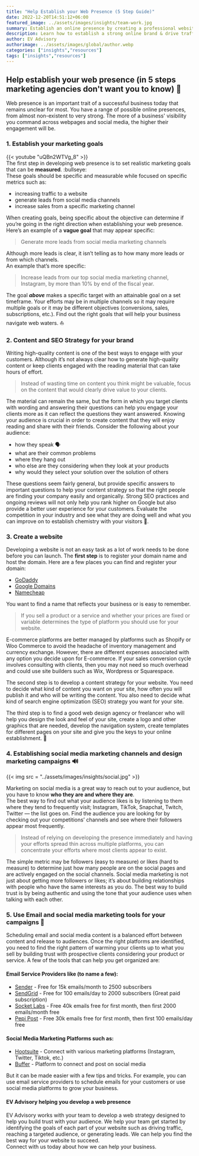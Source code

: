 ```yaml
---
title: "Help Establish your Web Presence (5 Step Guide)"
date: 2022-12-20T14:51:12+06:00
featured_image: ../assets/images/insights/team-work.jpg
summary: Establish an online presence by creating a professional website, building a social media presence, and utilizing SEO best practices. Learn how to effectively establish your online brand and drive traffic to your website.
description: Learn how to establish a strong online brand & drive traffic to your website by creating a professional website & building a social media presence. Utilize SEO best practices to increase visibility & reach your target audience.
author: EV Advisory
authorimage: ../assets/images/global/author.webp
categories: ["insights","resources"]
tags: ["insights","resources"]
---
```


## Help establish your web presence (in 5 steps marketing agencies don't want you to know) :shushing_face:   


Web presence is an important trait of a successful business today that remains unclear for most.
You have a range of possible online presences, from almost non-existent to very strong.
The more of a business' visibility you command across webpages and social media, the higher their engagement will be.

### 1. Establish your marketing goals  

{{< youtube "uQBn2WTVg_8" >}}  
The first step in developing web presence is to set realistic marketing goals that can be **measured**. :bullseye:  
These goals should be specific and measurable while focused on specific metrics such as:  
- increasing traffic to a website  
- generate leads from social media channels  
- increase sales from a specific marketing channel  

When creating goals, being specific about the objective can determine if you’re going in the right direction when establishing your web presence.
Here’s an example of a **vague goal** that may appear specific:  

> Generate more leads from social media marketing channels  

Although more leads is clear, it isn’t telling as to how many more leads or from which channels.  
An example that’s more specific:  
> Increase leads from our top social media marketing channel, Instagram, by more than 10% by end of the fiscal year.  

The goal **_above_** makes a specific target with an attainable goal on a set timeframe. Your efforts may be in multiple channels
so it may require multiple goals or it may be different objectives (conversions, sales, subscriptions, etc.).
Find out the right goals that will help your business navigate web waters. :boat:  

### 2. Content and SEO Strategy for your brand  

Writing high-quality content is one of the best ways to engage with your customers.
Although it’s not always clear how to generate high-quality content or keep clients engaged with the reading material that can take hours of effort.   
> Instead of wasting time on content you think might be valuable, focus on the content that would clearly drive value to your clients.   

The material can remain the same, but the form in which you target clients with wording and answering their questions can help you
engage your clients more as it can reflect the questions they want answered. Knowing your audience is crucial in order to create
content that they will enjoy reading and share with their friends. Consider the following about your audience:  
- how they speak :speaking_head:    
- what are their common problems  
- where they hang out  
- who else are they considering when they look at your products  
- why would they select your solution over the solution of others  

These questions seem fairly general, but provide specific answers to important questions to help your content strategy so that the right
people are finding your company easily and organically. Strong SEO practices and ongoing reviews will not only help you rank higher on Google but also provide
a better user experience for your customers. Evaluate the competition in your industry and see what they are doing well and what you can improve on to establish chemistry with your visitors :test_tube:.

### 3. Create a website  

Developing a website is not an easy task as a lot of work needs to be done before you can launch. The **first step** is to register your domain
name and host the domain. Here are a few places you can find and register your domain:  
- [GoDaddy](https://www.godaddy.com/)  
- [Google Domains](https://domains.google/)  
- [Namecheap](https://www.namecheap.com/)    

You want to find a name that reflects your business or is easy to remember.  
> If you sell a product or a service and whether your prices are fixed or variable determines the type of platform you should use for your website.   

E-commerce platforms are better managed by platforms such as Shopify or Woo Commerce to avoid the headache of inventory management and currency exchange.
However, there are different expenses associated with any option you decide upon for E-commerce. If your sales conversion cycle involves consulting with
clients, then you may not need so much overhead and could use site builders such as Wix, Wordpress or Squarespace.  

The second step is to develop a content strategy for your website. You need to decide what kind of content you want on your site,
how often you will publish it and who will be writing the content. You also need to decide what kind of search engine optimization (SEO)
strategy you want for your site.  

The third step is to find a good web design agency or freelancer who will help you design the look and feel of your site, create a logo and other
graphics that are needed, develop the navigation system, create templates for different pages on your site and give you the keys to your online establishment. :key:    

### 4. Establishing social media marketing channels and design marketing campaigns :loud_sound:  

{{< img src = "../assets/images/insights/social.jpg" >}}

Marketing on social media is a great way to reach out to your audience, but you have to know **who they are and where they are**.  
The best way to find out what your audience likes is by listening to them where they tend to frequently visit; Instagram, TikTok, Snapchat, Twitch,
Twitter — the list goes on. Find the audience you are looking for by checking out your competitions’
channels and see where their followers appear most frequently.  
> Instead of relying on developing the presence immediately and having your efforts spread thin across multiple platforms, you can concentrate your efforts where most clients appear to exist.   

The simple metric may be followers (easy to measure) or likes (hard to measure) to determine just how many people are on the social pages
and are actively engaged on the social channels. Social media marketing is not just about getting more followers or likes; it’s about building
relationships with people who have the same interests as you do. The best way to build trust is by being authentic and using the tone that your
audience uses when talking with each other.

### 5. Use Email and social media marketing tools for your campaigns :email:   

Scheduling email and social media content is a balanced effort between content and release to audiences.
Once the right platforms are identified, you need to find the right pattern of warming your clients up to
what you sell by building trust with prospective clients considering your product or service.
A few of the tools that can help you get organized are:  

#### Email Service Providers like (to name a few):  

- [Sender](https://www.sender.net/) - Free for 15k emails/month to 2500 subscribers  
- [SendGrid](https://sendgrid.com/) - Free for 100 emails/day to 2000 subscribers (Great paid subscription)    
- [Socket Labs](https://www.socketlabs.com/) - Free 40k emails free for first month, then first 2000 emails/month free  
- [Pepi Post](https://pepipost.com/) - Free 30k emails free for first month, then first 100 emails/day free    

#### Social Media Marketing Platforms such as:   
- [Hootsuite](https://www.hootsuite.com/) - Connect with various marketing platforms (Instagram, Twitter, Tiktok, etc.)  
- [Buffer](https://www.buffer.com) - Platform to connect and post on social media    

But it can be made easier with a few tips and tricks. For example, you can use email service providers to schedule emails
for your customers or use social media platforms to grow your business.  

#### EV Advisory helping you develop a web presence  

EV Advisory works with your team to develop a web strategy designed to help you build trust with your audience.
We help your team get started by identifying the goals of each part of your website such as driving traffic,
reaching a targeted audience, or generating leads. We can help you find the best way for your website to succeed.  
Connect with us today about how we can help your business.  
